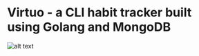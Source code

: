 # Virtuo - a CLI habit tracker built using Golang and MongoDB
![alt text](https://github.com/jghoshh/virtuo/blob/virtuo_logo.png)
